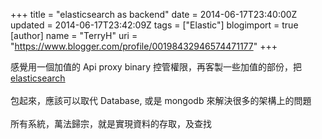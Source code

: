 +++
title = "elasticsearch as backend"
date = 2014-06-17T23:40:00Z
updated = 2014-06-17T23:42:09Z
tags = ["Elastic"]
blogimport = true 
[author]
	name = "TerryH"
	uri = "https://www.blogger.com/profile/00198432946574471177"
+++

感覺用一個加值的 Api proxy binary 控管權限，再客製一些加值的部份，把 <a href="http://www.elasticsearch.org/">elasticsearch</a><br /><br />包起來，應該可以取代 Database, 或是 mongodb 來解決很多的架構上的問題<br /><br />所有系統，萬法歸宗，就是實現資料的存取，及查找<br />
